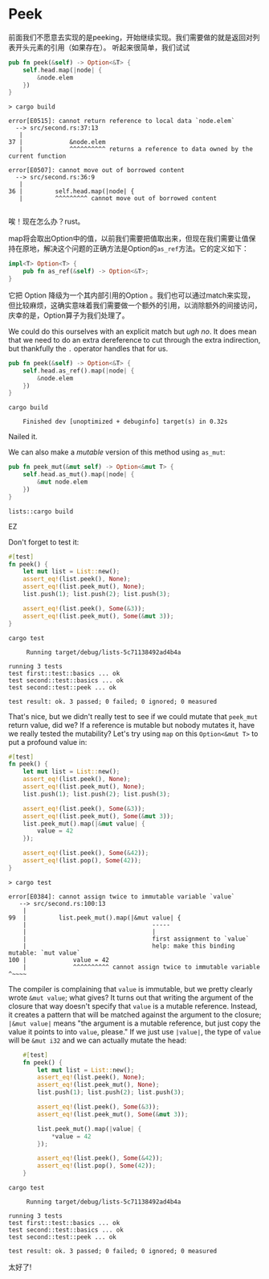 # Peek



前面我们不愿意去实现的是peeking，开始继续实现。我们需要做的就是返回对列表开头元素的引用（如果存在）。 听起来很简单，我们试试

```rust ,ignore
pub fn peek(&self) -> Option<&T> {
    self.head.map(|node| {
        &node.elem
    })
}
```

```text
> cargo build

error[E0515]: cannot return reference to local data `node.elem`
  --> src/second.rs:37:13
   |
37 |             &node.elem
   |             ^^^^^^^^^^ returns a reference to data owned by the current function

error[E0507]: cannot move out of borrowed content
  --> src/second.rs:36:9
   |
36 |         self.head.map(|node| {
   |         ^^^^^^^^^ cannot move out of borrowed content


```

唉！现在怎么办？rust。

map将会取出Option中的值，以前我们需要把值取出来，但现在我们需要让值保持在原地，解决这个问题的正确方法是Option的`as_ref`方法。它的定义如下：

```rust ,ignore
impl<T> Option<T> {
    pub fn as_ref(&self) -> Option<&T>;
}
```

它把 Option<T> 降级为一个其内部引用的Option 。我们也可以通过match来实现，但比较麻烦，这确实意味着我们需要做一个额外的引用，以消除额外的间接访问，庆幸的是，Option算子为我们处理了。

We could do this ourselves with an explicit match
but *ugh no*. It does mean that we need to do an extra dereference to cut through the extra indirection, but thankfully
the `.` operator handles that for us.

```rust ,ignore
pub fn peek(&self) -> Option<&T> {
    self.head.as_ref().map(|node| {
        &node.elem
    })
}
```

```text
cargo build

    Finished dev [unoptimized + debuginfo] target(s) in 0.32s
```

Nailed it.

We can also make a *mutable* version of this method using `as_mut`:

```rust ,ignore
pub fn peek_mut(&mut self) -> Option<&mut T> {
    self.head.as_mut().map(|node| {
        &mut node.elem
    })
}
```

```text
lists::cargo build
```

EZ

Don't forget to test it:

```rust ,ignore
#[test]
fn peek() {
    let mut list = List::new();
    assert_eq!(list.peek(), None);
    assert_eq!(list.peek_mut(), None);
    list.push(1); list.push(2); list.push(3);

    assert_eq!(list.peek(), Some(&3));
    assert_eq!(list.peek_mut(), Some(&mut 3));
}
```

```text
cargo test

     Running target/debug/lists-5c71138492ad4b4a

running 3 tests
test first::test::basics ... ok
test second::test::basics ... ok
test second::test::peek ... ok

test result: ok. 3 passed; 0 failed; 0 ignored; 0 measured

```

That's nice, but we didn't really test to see if we could mutate that `peek_mut` return value, did we? If a reference is
mutable but nobody mutates it, have we really tested the mutability? Let's try using `map` on this `Option<&mut T>` to
put a profound value in:

```rust ,ignore
#[test]
fn peek() {
    let mut list = List::new();
    assert_eq!(list.peek(), None);
    assert_eq!(list.peek_mut(), None);
    list.push(1); list.push(2); list.push(3);

    assert_eq!(list.peek(), Some(&3));
    assert_eq!(list.peek_mut(), Some(&mut 3));
    list.peek_mut().map(|&mut value| {
        value = 42
    });

    assert_eq!(list.peek(), Some(&42));
    assert_eq!(list.pop(), Some(42));
}
```

```text
> cargo test

error[E0384]: cannot assign twice to immutable variable `value`
   --> src/second.rs:100:13
    |
99  |         list.peek_mut().map(|&mut value| {
    |                                   -----
    |                                   |
    |                                   first assignment to `value`
    |                                   help: make this binding mutable: `mut value`
100 |             value = 42
    |             ^^^^^^^^^^ cannot assign twice to immutable variable          ^~~~~
```

The compiler is complaining that `value` is immutable, but we pretty clearly wrote `&mut value`; what gives? It turns
out that writing the argument of the closure that way doesn't specify that `value` is a mutable reference. Instead, it
creates a pattern that will be matched against the argument to the closure; `|&mut value|` means "the argument is a
mutable reference, but just copy the value it points to into `value`, please."  If we just use `|value|`, the type
of `value` will be `&mut i32` and we can actually mutate the head:

```rust ,ignore
    #[test]
    fn peek() {
        let mut list = List::new();
        assert_eq!(list.peek(), None);
        assert_eq!(list.peek_mut(), None);
        list.push(1); list.push(2); list.push(3);

        assert_eq!(list.peek(), Some(&3));
        assert_eq!(list.peek_mut(), Some(&mut 3));

        list.peek_mut().map(|value| {
            *value = 42
        });

        assert_eq!(list.peek(), Some(&42));
        assert_eq!(list.pop(), Some(42));
    }
```

```text
cargo test

     Running target/debug/lists-5c71138492ad4b4a

running 3 tests
test first::test::basics ... ok
test second::test::basics ... ok
test second::test::peek ... ok

test result: ok. 3 passed; 0 failed; 0 ignored; 0 measured

```

太好了!